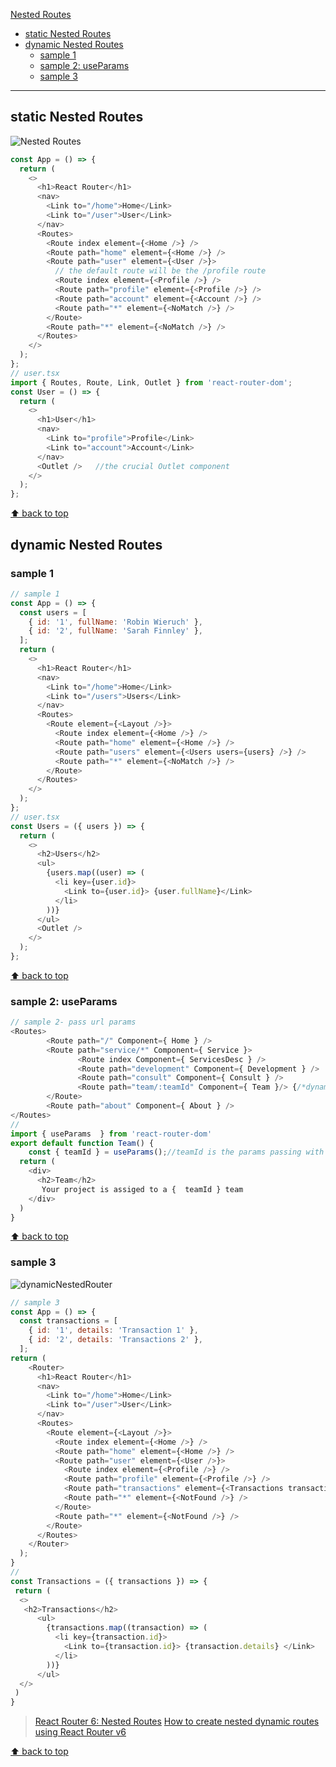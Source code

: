 [Nested Routes](#top)
  
- [static Nested Routes](#static-nested-routes)
- [dynamic Nested Routes](#dynamic-nested-routes)
  - [sample 1](#sample-1)
  - [sample 2: useParams](#sample-2-useparams)
  - [sample 3](#sample-3)
---------------------------------------------------------------------------------------------

## static Nested Routes

![Nested Routes](./images/NestedRoutes.png)

```javascript
const App = () => {
  return (
    <>
      <h1>React Router</h1>
      <nav>
        <Link to="/home">Home</Link>
        <Link to="/user">User</Link>
      </nav>
      <Routes>
        <Route index element={<Home />} />
        <Route path="home" element={<Home />} />
        <Route path="user" element={<User />}>
          // the default route will be the /profile route
          <Route index element={<Profile />} />
          <Route path="profile" element={<Profile />} />
          <Route path="account" element={<Account />} />
          <Route path="*" element={<NoMatch />} />
        </Route>
        <Route path="*" element={<NoMatch />} />
      </Routes>
    </>
  );
};
// user.tsx
import { Routes, Route, Link, Outlet } from 'react-router-dom';
const User = () => {
  return (
    <>
      <h1>User</h1>
      <nav>
        <Link to="profile">Profile</Link>
        <Link to="account">Account</Link>
      </nav>
      <Outlet />   //the crucial Outlet component
    </>
  );
};
```

[⬆ back to top](#top)

## dynamic Nested Routes

### sample 1

```javascript
// sample 1
const App = () => {
  const users = [
    { id: '1', fullName: 'Robin Wieruch' },
    { id: '2', fullName: 'Sarah Finnley' },
  ];
  return (
    <>
      <h1>React Router</h1>
      <nav>
        <Link to="/home">Home</Link>
        <Link to="/users">Users</Link>
      </nav>
      <Routes>
        <Route element={<Layout />}>
          <Route index element={<Home />} />
          <Route path="home" element={<Home />} />
          <Route path="users" element={<Users users={users} />} />
          <Route path="*" element={<NoMatch />} />
        </Route>
      </Routes>
    </>
  );
};
// user.tsx
const Users = ({ users }) => {
  return (
    <>
      <h2>Users</h2>
      <ul>
        {users.map((user) => (
          <li key={user.id}>
            <Link to={user.id}> {user.fullName}</Link>
          </li>
        ))}
      </ul>
      <Outlet />
    </>
  );
};
```

[⬆ back to top](#top)

### sample 2: useParams

```javascript
// sample 2- pass url params
<Routes>
        <Route path="/" Component={ Home } />
        <Route path="service/*" Component={ Service }>
               <Route index Component={ ServicesDesc } />
               <Route path="development" Component={ Development } />
               <Route path="consult" Component={ Consult } />      
               <Route path="team/:teamId" Component={ Team }/> {/*dynamic route*/}      
        </Route>
        <Route path="about" Component={ About } />  
</Routes>
//
import { useParams  } from 'react-router-dom'
export default function Team() {
    const { teamId } = useParams();//teamId is the params passing with the URL
  return (
    <div>
      <h2>Team</h2>
       Your project is assiged to a {  teamId } team
    </div>
  )
}
```

[⬆ back to top](#top)

### sample 3

![dynamicNestedRouter](./images/dynamicNestedRouter.gif)

```javascript
// sample 3
const App = () => {
  const transactions = [
    { id: '1', details: 'Transaction 1' },
    { id: '2', details: 'Transactions 2' },
  ];
return (
    <Router>
      <h1>React Router</h1>
      <nav>
        <Link to="/home">Home</Link>
        <Link to="/user">User</Link>
      </nav>
      <Routes>
        <Route element={<Layout />}>
          <Route index element={<Home />} />
          <Route path="home" element={<Home />} />
          <Route path="user" element={<User />}>
            <Route index element={<Profile />} />
            <Route path="profile" element={<Profile />} />
            <Route path="transactions" element={<Transactions transactions={transactions} />} />
            <Route path="*" element={<NotFound />} />
          </Route>
          <Route path="*" element={<NotFound />} />
        </Route>
      </Routes>
    </Router>
  );
}
// 
const Transactions = ({ transactions }) => {
 return (
  <>
   <h2>Transactions</h2>
      <ul>
        {transactions.map((transaction) => (
          <li key={transaction.id}>
            <Link to={transaction.id}> {transaction.details} </Link>
          </li>
        ))}
      </ul>
  </>
 )
}
```

> [React Router 6: Nested Routes](https://www.robinwieruch.de/react-router-nested-routes/)
> [How to create nested dynamic routes using React Router v6](https://jnpiyush.medium.com/how-to-create-nested-dynamic-routes-using-react-router-v6-96edc4daa061)

[⬆ back to top](#top)
